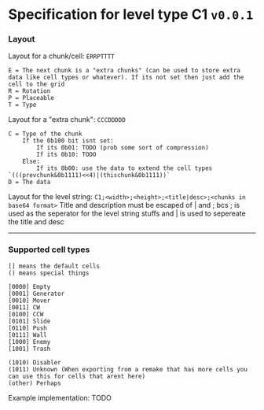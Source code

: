 # Specification for level type C1 `v0.0.1`

### Layout
Layout for a chunk/cell: `ERRPTTTT`<br>
```
E = The next chunk is a "extra chunks" (can be used to store extra data like cell types or whatever). If its not set then just add the cell to the grid
R = Rotation
P = Placeable
T = Type
```
Layout for a "extra chunk": `CCCDDDDD`<br>
```
C = Type of the chunk
    If the 0b100 bit isnt set:
        If its 0b01: TODO (prob some sort of compression)
        If its 0b10: TODO
    Else:
        If its 0b00: use the data to extend the cell types `(((prevchunk&0b1111)<<4)|(thischunk&0b1111))`
D = The data
```

Layout for the level string: `C1;<width>;<height>;<title|desc>;<chunks in base64 format>`
Title and description must be escaped of | and ; bcs ; is used as the seperator for the level string stuffs and | is used to sepereate the title and desc

---
###  Supported cell types
```
[] means the default cells
() means special things

[0000] Empty
[0001] Generator
[0010] Mover
[0011] CW
[0100] CCW
[0101] Slide
[0110] Push
[0111] Wall
[1000] Enemy
[1001] Trash

(1010) Disabler
(1011) Unknown (When exporting from a remake that has more cells you can use this for cells that arent here)
(other) Perhaps
```

Example implementation: TODO
